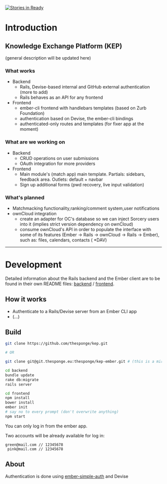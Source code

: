 [![Stories in Ready](https://badge.waffle.io/thesponge/kep.png?label=ready&title=Ready)](https://waffle.io/thesponge/kep)
# Introduction

## Knowledge Exchange Platform (KEP)

(general description will be updated here)

### What works

* Backend
    * Rails, Devise-based internal and GitHub external authentication (more to add)
    * Rails behaves as an API for any frontend
* Frontend
    * ember-cli frontend with handlebars templates (based on Zurb Foundation)
    * authentication based on Devise, the ember-cli bindings
    * authenticated-only routes and templates (for fixer app at the moment)


### What are we working on

* Backend
    * CRUD operations on user submissions
    * OAuth integration for more providers
* Frontend
    * Main module's (match app) main template. Partials: sidebars, feedback area. Outlets: default + navbar
    * Sign up additional forms (pwd recovery, live input validation)

### What's planned
* Matchmacking functionality,ranking/comment system,user notifications 
* ownCloud integration
    * create an adapter for OC's database so we can inject Sorcery users into it (implies strict version dependency on ownCloud)
    * consume ownCloud's API in order to populate the interface with some of its features (Ember -> Rails -> ownCloud -> Rails -> Ember), such as: files, calendars, contacts ( *DAV) 

--------

# Development

Detailed information about the Rails backend and the Ember client are to be found in their own README files: [backend](https://github.com/thesponge/kep/tree/master/backend) / [frontend](https://github.com/thesponge/kep/tree/master/frontend).

## How it works

* Authenticate to a Rails/Devise server from an Ember CLI app
* (...)


## Build
```bash
git clone https://github.com/thesponge/kep.git

# OR

git clone git@git.thesponge.eu:thesponge/kep-ember.git # (this is a mirror)
```

```bash
cd backend
bundle update
rake db:migrate
rails server
```

```bash
cd frontend
npm install
bower install
ember init
# say no to every prompt (don't overwrite anything)
npm start
```
You can only log in from the ember app.

Two accounts will be already available for log in:
```
green@mail.com // 12345678
 pink@mail.com // 12345678
```

## About
Authentication is done using [ember-simple-auth](https://github.com/simplabs/ember-simple-auth) and Devise

